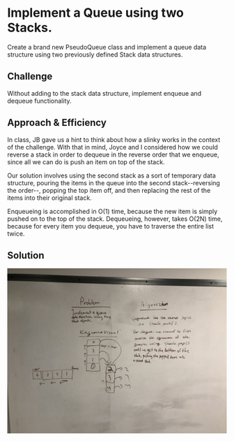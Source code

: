 # Implement a Queue using two Stacks.
Create a brand new PseudoQueue class and implement a queue data structure using two previously defined Stack data structures.

## Challenge
Without adding to the stack data structure, implement enqueue and dequeue functionality.

## Approach & Efficiency
In class, JB gave us a hint to think about how a slinky works in the context of the challenge. With that in mind, Joyce and I considered how we could reverse a stack in order to dequeue in the reverse order that we enqueue, since all we can do is push an item on top of the stack.

Our solution involves using the second stack as a sort of temporary data structure, pouring the items in the queue into the second stack--reversing the order--, popping the top item off, and then replacing the rest of the items into their original stack.

Enqueueing is accomplished in O(1) time, because the new item is simply pushed on to the top of the stack. Dequeueing, however, takes O(2N) time, because for every item you dequeue, you have to traverse the entire list twice.

## Solution
![](../../assets/queue_with_stacks.jpg)
